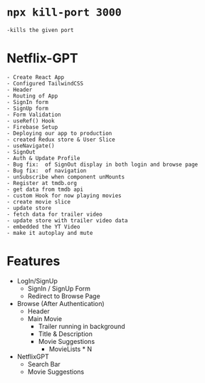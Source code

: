# `npx kill-port 3000`
    -kills the given port

# Netflix-GPT
    - Create React App
    - Configured TailwindCSS
    - Header
    - Routing of App
    - SignIn form
    - SignUp form
    - Form Validation
    - useRef() Hook
    - Firebase Setup
    - Deploying our app to production
    - created Redux store & User Slice
    - useNavigate()
    - SignOut
    - Auth & Update Profile
    - Bug fix:  of SignOut display in both login and browse page
    - Bug fix:  of navigation 
    - unSubscribe when component unMounts
    - Register at tmdb.org
    - get data from tmdb api
    - custom Hook for now playing movies
    - create movie slice
    - update store
    - fetch data for trailer video
    - update store with trailer video data
    - embedded the YT Video
    - make it autoplay and mute



# Features
- LogIn/SignUp
    - SignIn / SignUp Form
    - Redirect to Browse Page
- Browse (After Authentication)
    - Header
    - Main Movie
        - Trailer running in background
        - Title & Description
        - Movie Suggestions
          - MovieLists * N
- NetflixGPT
    - Search Bar
    - Movie Suggestions